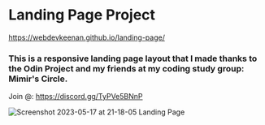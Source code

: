 # Landing Page Project

https://webdevkeenan.github.io/landing-page/

### This is a responsive landing page layout that I made thanks to the Odin Project and my friends at my coding study group: Mimir's Circle. 

Join @: https://discord.gg/TyPVe5BNnP

![Screenshot 2023-05-17 at 21-18-05 Landing Page](https://github.com/Styleshift/landing-page/assets/42125735/0196913e-1237-4ba3-b995-68144fa47a93)
